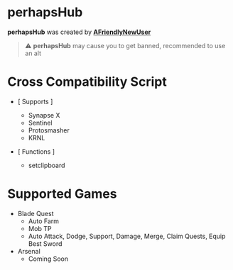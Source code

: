 # perhapsHub

**perhapsHub** was created by **[AFriendlyNewUser](https://v3rmillion.net/member.php?action=profile&uid=1730545)**

> :warning: **perhapsHub** may cause you to get banned, recommended to use an alt

# Cross Compatibility Script
  - [ Supports ]
    - Synapse X
    - Sentinel
    - Protosmasher
    - KRNL
  
  - [ Functions ]
    - setclipboard 

# Supported Games
  - Blade Quest
    - Auto Farm
    - Mob TP
    - Auto Attack, Dodge, Support, Damage, Merge, Claim Quests, Equip Best Sword
  - Arsenal
    - Coming Soon
